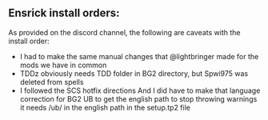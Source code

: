 ## Ensrick install orders:

As provided on the discord channel, the following are caveats with the install order:
- I had to make the same manual changes that @lightbringer made for the mods we have in common
- TDDz obviously needs TDD folder in BG2 directory, but Spwi975 was deleted from spells
- I followed the SCS hotfix directions And I did have to make that language correction for BG2 UB to get the english path to stop throwing warnings it needs /ub/ in the english path in the setup.tp2 file
